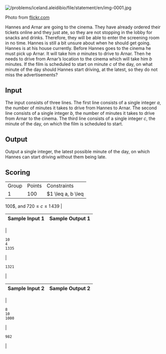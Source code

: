 

![/problems/iceland.aleidibio/file/statement/en/img-0001.jpg](/problems/iceland.aleidibio/file/statement/en/img-0001.jpg)

 Photo from [flickr.com](https://flickr.com/photos/geirf/1337030355)


Hannes and Arnar are going to the cinema. They have already
 ordered their tickets online and they just ate, so they are not
 stopping in the lobby for snacks and drinks. Therefore, they
 will be able to enter the screening room in no time. Hannes is
 still a bit unsure about when he should get going. Hannes is at
 his house currently. Before Hannes goes to the cinema he must
 pick up Arnar. It will take him $a$ minutes to drive to Arnar. Then he
 needs to drive from Arnar’s location to the cinema which will
 take him $b$ minutes. If
 the film is scheduled to start on minute $c$ of the day, on what minute of the
 day should Hannes start driving, at the latest, so they do not
 miss the advertisements?


Input
-----


The input consists of three lines. The first line consists
 of a single integer $a$,
 the number of minutes it takes to drive from Hannes to Arnar.
 The second line consists of a single integer $b$, the number of minutes it takes to
 drive from Arnar to the cinema. The third line consists of a
 single integer $c$, the
 minute of the day, on which the film is scheduled to start.


Output
------


Output a single integer, the latest possible minute of the
 day, on which Hannes can start driving without them being
 late.


Scoring
-------




|  |  |  |
| --- | --- | --- |
| Group | Points | Constraints |
| 1 | 100 | $1 \leq a, b \leq
 100$, and $720 \leq
 c \leq 1\, 439$ |




| Sample Input 1 | Sample Output 1 |
| --- | --- |
| 
```
10
4
1335

```
 | 
```
1321

```
 |




| Sample Input 2 | Sample Output 2 |
| --- | --- |
| 
```
8
10
1000

```
 | 
```
982

```
 |


